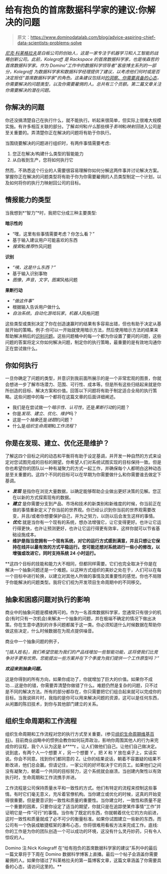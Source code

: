 # 给有抱负的首席数据科学家的建议:你解决的问题

> 原文：<https://www.dominodatalab.com/blog/advice-aspiring-chief-data-scientists-problems-solve>

*[尼克·科莱格拉夫](https://www.linkedin.com/in/nickkolegraff/)是白板公司的创始人，这是一家专注于机器学习和人工智能的战略创新公司。此前，Kolegraff 是 Rackspace 的首席数据科学家，也是埃森哲的首席数据科学家。作为 Domino“工作中的数据科学领导者”客座博主系列的一部分，Kolegraff 为数据科学家和数据科学经理提供了建议，以考虑他们何时或是否决定担任“首席数据科学家”的角色。这条建议包括对[的洞察、你需要具备的心态](https://www.dominodatalab.com/blog/advice-aspiring-chief-data-scientists-mindset-need/)，你需要解决的问题类型，以及你需要雇佣的人。总共有三个员额。第二篇文章关注你需要解决的潜在问题。*

## 你解决的问题

你还没搞清楚自己在执行什么，就不能执行。听起来很简单，但实际上很难大规模实施。有许多相互关联的部分。了解*如何*和*什么*那些棋子*影响*和*映射回*进入公司是至关重要的。弄清楚你正在解决的问题将有助于你执行。

当围绕要解决的问题进行组织时，有两件事情需要考虑:

1.  您正在解决/构建什么类型的智能能力
2.  从白板到生产，您将如何执行它

然而，不熟悉这个行业的人需要很容易理解你如何分解这两件事并讨论解决方案。掌握你正在解决的问题类型将有助于你为你需要雇佣的人员类型制定一个计划，以及如何将你的执行力映射回公司的目标。

## 情报能力的类型

当我想到*“智力”*时，我把它分成三种主要类型:

**暗示性的**

*   “嘿，这里有些事情需要考虑？你怎么看？”
*   基于输入建议用户可能喜欢的东西
*   *搜索*和*推荐*作风问题

**识别**

*   *“咦，这是什么东西？”*
*   基于输入识别事物
*   *图像*，*声音*，*文字*，*图案*风格问题

**果断行动**

*   *“做这件事”*
*   根据输入告诉用户做什么
*   *自治系统*，*自动化游戏玩家*，*机器人*风格问题

这些类型或类别决定了你在创造速赢时的结果有多容易出错，但也有助于决定从基层开始的策略。例子:你可以一开始就使用暗示方法，然后使用暗示方法的结果来帮助解决稍后的[识别问题](https://www.dominodatalab.com/blog/humans-in-the-loop)。这些问题桶中的每一个都为你设置了要问的问题，这些问题的答案将定义你如何解决问题，制定你的执行策略，最重要的是有效地沟通你正在尝试做什么。

## 你如何执行

一旦你确定了问题的类型，并意识到我前面所展示的是一个非常宏观的图景，你就会想进一步了解市场潜力、范围、可行性、成本等。但是所有这些归结起来就是你所创造的目标、解决方案和价值。回答以下问题将有助于制定适合全局的执行策略。这些问题中的每一个都将在这篇文章的后面详细阐述。

*   我们是在尝试做一个*暗示性*、*认可性*，还是*果断行动*的问题？
*   你是*发现*、*建立*、*优化*、*维护*吗？
*   这是一个*抽象*还是*谜题*的问题？
*   什么是*组织生命周期*和*工作流程*？

## 你是在发现、建立、优化还是维护？

了解这四个目标之间的动态和平衡将有助于设定基调，并开发一种自然的方式来设定对您试图完成的目标的期望。你希望人们对系统试图实现的目标保持一致。但是你也希望你的团队以一种有凝聚力的方式一起工作，并确保每个人都明白这种动态是至关重要的。这四个不同的目标可以在早期为你需要做什么和你需要谁去做定下基调。

*   ***发现*** 是指你在浏览大量数据，以确定能够帮助企业做出更好决策的见解。您正在以新的方式探索现有的数据。
*   ***建立*** 是你需要分支到产品、市场和技术的新类别和新维度的时候，你当前正在做的事情重新定义了你当前的世界观。你已经认识到你当前的世界观需要改变，并且/或者你想要保护自己，并为之努力，以防以后会发生这样的事情。
*   ***优化*** 就是当你有一个现有的系统，想办法增强它，让它变得更好。也许让它运行得更快，也许让预测更好，也许让它运行得更有效率，这样你就可以节省基础设施成本。
*   **维护是指当您拥有一个现有系统，对它的运行方式感到满意，并且只想让它保持在线并以最有效的方式平稳运行。您可能还想对系统进行一些小的修改，以增强或改进它，同时支持系统 24 小时运行。**

 **这四个目标的技能和能力大不相同，但都同样需要。它们也完全取决于你是在解决一个抽象问题还是一个难题。以这种方式组织的美妙之处在于，人们可以在每一个目标中进行轮换，以建立对其他人所做的事情及其重要性的感觉。你也不局限于你能解决的问题类型。我将它们视为开发项目生命周期中的不同移交。

## 抽象和困惑问题对执行的影响

商业中的抽象问题是模棱两可的。作为一名首席数据科学家，您通常只有很少的机会(有时只有一次机会)来解决一个抽象的问题，并在极端不确定的情况下做出决策。你在生意中遇到的许多问题都属于这一类。你必须知道什么时候数据在帮助你做这些决定，什么时候数据在为观点提供噪音。

商业中一个抽象问题的例子，

*“[插入姓名]，我们希望您能为我们的产品线增加一些智能功能，这将使我们比竞争对手更有优势。您能提出一些方案并在下个季度为我们提供一个工作原型吗？”*

***欢迎来到抽象问题。***

这是你得到的所有方向，如果你成功了，你就增加了巨大的价值。如果你不成功....这是你的错，你需要弄清楚你做错了什么。难题仍然是复杂的问题，只不过是不同的解决方法。所有的部分都存在，你只需要把它们组合起来就可以完成你的目标。当我说碎片时，我指的是你可以用来解决问题的资源，这可以是任何东西，从闲置的陈旧技术，到你与其他部门建立的关系。

## 组织生命周期和工作流程

组织生命周期和工作流程对您的执行方式至关重要。(参见[组织生命周期维基百科](https://en.wikipedia.org/wiki/Organizational_life_cycle))。目前商业战略中的惯例会教你如何玩弄政治，影响你周围其他人的行为来完成你的议程，我个人认为这是 *b******t* 。让人们做他们自己。让他们自己做决定。说到底，有两个人一个想要 *X* ，另一个想要 *Y* 。把 *X* 和 *Y* 放在桌子上，实话实说。你会不同意。找到你们都同意的 Z。让你的结果说话，朝着不容置疑的结果不断改进，他们总会赢。但请记住，一家公司的好坏取决于它的员工。如果他们之间没有凝聚力，朝着一个共同的目标努力，这个系统就会崩溃。当创建内聚性以有效执行时，生命周期和工作流携手并进。

工作流程是公司保持质量水平和一致性的方式。他们有特定的流程来控制这些事情。有时它们毫无意义，充斥着官僚机构。当你建立或优化的时候，这真的开始变得很重要。但是要意识到一致性和质量的重要性。当你建立时，一致性和质量不是一个重要的因素，只要你设定了适当的期望，你就只是在追踪使某件事情“工作”并证明它是一件“可行”的事情。当你有了既定的东西，你就朝着优化它的方向前进，这时一致性和质量就成了必不可少的衡量标准。如果你试图建立一些新的东西，而公司有一个伪装成敏捷框架的瀑布心态，你将很难用看板方法来完成工作。底线:你的工作是为你的团队创造一个可以成功的环境，这没有什么灵丹妙药，只有令人惊叹的人。

Domino 注:Nick Kolegraff 在“给有抱负的首席数据科学家的建议”系列中的最后一篇文章将于下周在 Domino 数据科学博客上直播。最后一个帖子会涵盖你需要雇佣的人。如果你错过了科莱格拉夫的第一篇博客文章，这篇文章涵盖了你需要具备的心态，请访问这里的。**